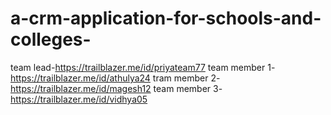 # a-crm-application-for-schools-and-colleges-
team lead-https://trailblazer.me/id/priyateam77
team member 1-https://trailblazer.me/id/athulya24
tram member 2-https://trailblazer.me/id/magesh12
team member 3-https://trailblazer.me/id/vidhya05
